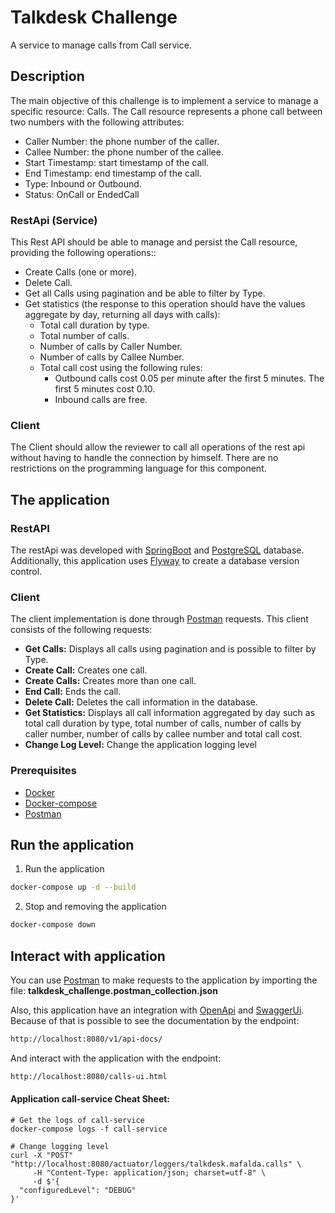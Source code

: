 # Talkdesk Challenge
A service to manage calls from Call service.

## Description
The main objective of this challenge is to implement a service to manage a specific resource: Calls. The Call resource represents a phone call between two numbers with the following attributes:

- Caller Number: the phone number of the caller.
- Callee Number: the phone number of the callee.
- Start Timestamp: start timestamp of the call.
- End Timestamp: end timestamp of the call.
- Type: Inbound or Outbound.
- Status: OnCall or EndedCall

### RestApi (Service)
This Rest API should be able to manage and persist the Call resource, providing the following operations::

* Create Calls (one or more).
* Delete Call.
* Get all Calls using pagination and be able to filter by Type.
* Get statistics (the response to this operation should have the values aggregate by day, returning all days with calls):
    * Total call duration by type.
    * Total number of calls.
    * Number of calls by Caller Number.
    * Number of calls by Callee Number.
    * Total call cost using the following rules:
        * Outbound calls cost 0.05 per minute after the first 5 minutes. The first 5 minutes cost 0.10.
        * Inbound calls are free.

### Client

The Client should allow the reviewer to call all operations of the rest api without having to handle the connection by himself. There are no restrictions on the programming language for this component.

## The application

### RestAPI 

The restApi was developed with [SpringBoot] and [PostgreSQL] database.
Additionally, this application uses [Flyway] to create a database version control. 

### Client

The client implementation is done through [Postman] requests.
This client consists of the following requests:
* **Get Calls:** Displays all calls using pagination and is possible to filter by Type.
* **Create Call:** Creates one call.
* **Create Calls:** Creates more than one call.
* **End Call:** Ends the call.
* **Delete Call:** Deletes the call information in the database.
* **Get Statistics:** Displays all call information aggregated by day such as total call duration by type,
 total number of calls, number of calls by caller number, number of calls by callee number and total call cost.
 * **Change Log Level:** Change the application logging level


### Prerequisites
* [Docker]
* [Docker-compose]
* [Postman]


## Run the application

1. Run the application
```sh
docker-compose up -d --build
```

2. Stop and removing the application
```sh
docker-compose down
```


## Interact with application

You can use [Postman] to make requests to the application by importing the file: **talkdesk_challenge.postman_collection.json**

Also, this application have an integration with [OpenApi] and [SwaggerUi]. Because of that is possible 
to see the documentation by the endpoint:

```sh
http://localhost:8080/v1/api-docs/
```

And interact with the application with the endpoint:

```sh
http://localhost:8080/calls-ui.html
```



#### Application call-service Cheat Sheet:

```shell
# Get the logs of call-service
docker-compose logs -f call-service

# Change logging level
curl -X "POST" "http://localhost:8080/actuator/loggers/talkdesk.mafalda.calls" \
     -H "Content-Type: application/json; charset=utf-8" \
     -d $'{
  "configuredLevel": "DEBUG"
}'  
```


[SpringBoot]: <https://spring.io/projects/spring-boot/>
[PostgreSQL]: https://www.postgresql.org/
[Flyway]: <https://flywaydb.org/documentation/getstarted/>
[Docker]: <https://www.docker.com/get-started>
[Docker-compose]: <https://docs.docker.com/compose/install/>
[Postman]: <https://learning.postman.com/docs/getting-started/introduction/>
[OpenApi]: https://swagger.io/specification/
[SwaggerUi]: https://swagger.io/tools/swagger-ui/


